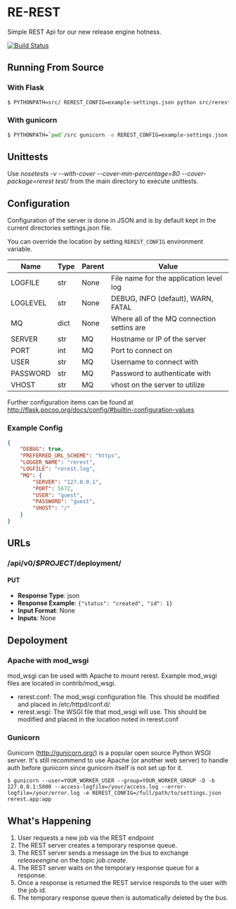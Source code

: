 # RE-REST
Simple REST Api for our new release engine hotness.

[![Build Status](https://api.travis-ci.org/RHInception/re-rest.png)](https://travis-ci.org/RHInception/re-rest/)

## Running From Source
### With Flask
```bash
$ PYTHONPATH=src/ REREST_CONFIG=example-settings.json python src/rerest/app.py
```

### With gunicorn
```bash
$ PYTHONPATH=`pwd`/src gunicorn -e REREST_CONFIG=example-settings.json --access-logfile access.log --error-logfile=error.log rerest.app:app
```

## Unittests
Use *nosetests -v --with-cover --cover-min-percentage=80 --cover-package=rerest test/* from the main directory to execute unittests.

## Configuration
Configuration of the server is done in JSON and is by default kept in the current directories settings.json file.

You can override the location by setting `REREST_CONFIG` environment variable.

| Name     | Type | Parent | Value                                      |
|----------|------|--------|--------------------------------------------|
| LOGFILE  | str  | None   | File name for the application level log    |
| LOGLEVEL | str  | None   | DEBUG, INFO (default), WARN, FATAL         |
| MQ       | dict | None   | Where all of the MQ connection settins are |
| SERVER   | str  | MQ     | Hostname or IP of the server               |
| PORT     | int  | MQ     | Port to connect on                         |
| USER     | str  | MQ     | Username to connect with                   |
| PASSWORD | str  | MQ     | Password to authenticate with              |
| VHOST    | str  | MQ     | vhost on the server to utilize             |

Further configuration items can be found at http://flask.pocoo.org/docs/config/#builtin-configuration-values

### Example Config

```json
{
    "DEBUG": true,
    "PREFERRED_URL_SCHEME": "https",
    "LOGGER_NAME": "rerest",
    "LOGFILE": "rerest.log",
    "MQ": {
        "SERVER": "127.0.0.1",
        "PORT": 5672,
        "USER": "guest",
        "PASSWORD": "guest",
        "VHOST": "/"
    }
}
```

## URLs
### /api/v0/*$PROJECT*/deployment/

#### PUT
* **Response Type**: json
* **Response Example**: ```{"status": "created", "id": 1}```
* **Input Format**: None
* **Inputs**: None

## Depoloyment

### Apache with mod\_wsgi
mod_wsgi can be used with Apache to mount rerest. Example mod_wsgi files are located in contrib/mod_wsgi.

* rerest.conf: The mod_wsgi configuration file. This should be modified and placed in /etc/httpd/conf.d/.
* rerest.wsgi: The WSGI file that mod_wsgi will use. This should be modified and placed in the location noted in rerest.conf

### Gunicorn
Gunicorn (http://gunicorn.org/) is a popular open source Python WSGI server. It's still recommend to use Apache (or another web server) to handle auth before gunicorn since gunicorn itself is not set up for it.

```
$ gunicorn --user=YOUR_WORKER_USER --group=YOUR_WORKER_GROUP -D -b 127.0.0.1:5000 --access-logfile=/your/access.log --error-logfile=/your/error.log -e REREST_CONFIG=/full/path/to/settings.json rerest.app:app
```


## What's Happening

1. User requests a new job via the REST endpoint
2. The REST server creates a temporary response queue.
3. The REST server sends a message on the bus to exchange *releaseengine* on the topic *job.create*.
4. The REST server waits on the temporary response queue for a response.
5. Once a response is returned the REST service responds to the user with the job id.
6. The temporary response queue then is automatically deleted by the bus.
